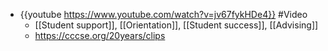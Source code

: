 - {{youtube https://www.youtube.com/watch?v=jv67fykHDe4}} #Video
	- [[Student support]], [[Orientation]], [[Student success]], [[Advising]]
	- https://cccse.org/20years/clips